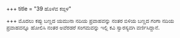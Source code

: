 +++
title = "39 ಹೊಳೆವ ಕಙ್ಗಳ"

+++
ಮೊದಲು ಕಪ್ಪು ಬಣ್ಣದ ಯಮುನಾ ನದಿಯ ಪ್ರವಾಹವನ್ನು ನಂತರ ಬಿಳಿಯ ಬಣ್ಣದ ಗಂಗಾ ನದಿಯ ಪ್ರವಾಹವನ್ನೂ ಹೋಲಿಸಿ ನಂತರ ಅವೆರಡರೆ ಸಂಗಮವನ್ನು ಇಲ್ಲಿ ಕವಿ ಸ್ವಾರಸ್ಯವಗಿ ವರ್ಣಿಸಿದ್ದಾನೆ.